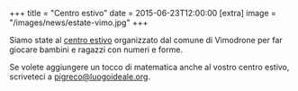+++
title = "Centro estivo"
date = 2015-06-23T12:00:00
[extra]
image = "/images/news/estate-vimo.jpg"
+++

Siamo state al [centro estivo][2] organizzato dal comune di Vimodrone per far giocare bambini e ragazzi con numeri e forme.

Se volete aggiungere un tocco di matematica anche al vostro centro estivo, scriveteci a [pigreco@luogoideale.org][1].

[1]: mailto:pigreco@luogoideale.org
[2]: http://www.comune.vimodrone.milano.it/po/mostra_news.php?id=671&area=H
